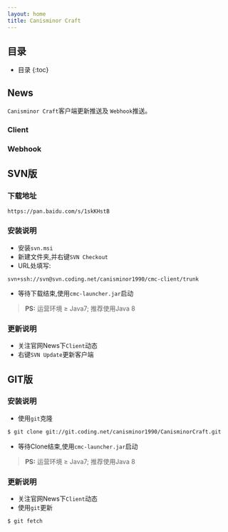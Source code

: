 ```yaml
---
layout: home
title: Canisminor Craft
---
```


## 目录

* 目录
{:toc}

## News
   
`Canisminor Craft`客户端更新推送及 `Webhook`推送。
    
### Client

<div class="w-group" id="client"></div>

### Webhook
    
<div class="w-group" id="webhook"></div>

## SVN版

### 下载地址

```sh
https://pan.baidu.com/s/1skKHstB
```

### 安装说明

- 安装`svn.msi`
- 新建文件夹,并右键`SVN Checkout`
- URL处填写:

```
svn+ssh://svn@svn.coding.net/canisminor1990/cmc-client/trunk
```

- 等待下载结束,使用`cmc-launcher.jar`启动

> **PS:** 运营环境 ≥ Java7; 推荐使用Java 8

### 更新说明

- 关注官网News下`Client`动态
- 右键`SVN Update`更新客户端

## GIT版

### 安装说明

- 使用`git`克隆

```bash
$ git clone git://git.coding.net/canisminor1990/CanisminorCraft.git
```
- 等待Clone结束,使用`cmc-launcher.jar`启动

> **PS:** 运营环境 ≥ Java7; 推荐使用Java 8

### 更新说明

- 关注官网News下`Client`动态
- 使用`git`更新

```bash
$ git fetch
```